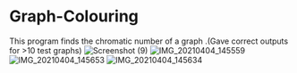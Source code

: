 # Graph-Colouring
This program finds the chromatic number of a graph .(Gave correct outputs for >10 test graphs)
![Screenshot (9)](https://user-images.githubusercontent.com/76610610/113504751-b36eab80-9557-11eb-9f85-c3c64ada62d2.png)
![IMG_20210404_145559](https://user-images.githubusercontent.com/76610610/113504761-c71a1200-9557-11eb-964a-5b760728e8d1.jpg)
![IMG_20210404_145653](https://user-images.githubusercontent.com/76610610/113504762-c84b3f00-9557-11eb-9cbc-796982d63848.jpg)
![IMG_20210404_145634](https://user-images.githubusercontent.com/76610610/113504764-caad9900-9557-11eb-8af1-24f68a0af2fb.jpg)
